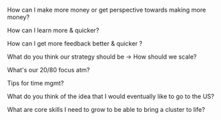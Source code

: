 How can I make more money or get perspective towards making more money?

How can I learn more & quicker?

How can I get more feedback better & quicker ?

What do you think our strategy should be → How should we scale?

What's our 20/80 focus atm?

Tips for time mgmt?

What do you think of the idea that I would eventually like to go to the US?

What are core skills I need to grow to be able to bring a cluster to life?